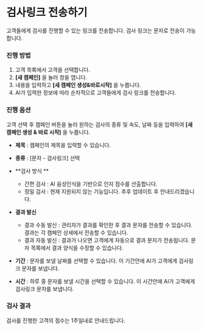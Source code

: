 # 검사링크 전송하기 

고객들에게 검사를 진행할 수 있는 링크를 전송합니다. 검사 링크는 문자로 전송이 가능합니다.  

### 진행 방법

1. 고객 목록에서 고객을 선택합니다.
2. **[새 캠페인]** 을 눌러 창을 엽니다.
3. 내용을 입력하고 **[새 캠페인 생성&바로시작]** 을 누릅니다.
4. AI가 입력한 정보에 따라 순차적으로 고객들에게 검사 링크를 전송합니다. 

### 진행 옵션

고객 선택 후 캠페인 버튼을 눌러 원하는 검사의 종류 및 속도, 날짜 등을 입력하여 **[새 캠페인 생성 & 바로 시작]** 을 누릅니다.  

- **제목** : 캠페인의 제목을 입력할 수 있습니다.

- **종류** : [문자 - 검사링크] 선택
  
- **검사 방식 **
    - 간편 검사 : AI 음성인식을 기반으로 인지 점수를 산출합니다.
    - 정밀 검사 : 현재 지원되지 않는 기능입니다. 추후 업데이트 후 안내드리겠습니다.
       
- **결과 발신**
  - 결과 수동 발신 : 관리자가 결과를 확인한 후 결과 문자를 전송할 수 있습니다. 결과는 각 캠페인 상세에서 전송할 수 있습니다.
  - 결과 자동 발신 : 결과가 나오면 고객에게 자동으로 결과 문자가 전송됩니다. 문자 목록에서 결과 양식을 수정할 수 있습니다.
    
- **기간** : 문자를 보낼 날짜를 선택할 수 있습니다. 이 기간안에 AI가 고객에게 검사링크 문자를 보냅니다.  
- **시간** : 하루 중 문자를 보낼 시간을 선택할 수 있습니다. 이 시간안에 AI가 고객에게 검사링크 문자를 보냅니다.  


### 검사 결과

검사를 진행한 고객의 점수는 1주일내로 안내드립니다.  

